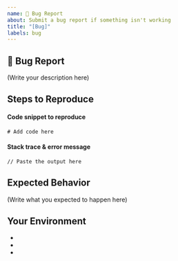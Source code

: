 ```yaml
---
name: 🐛 Bug Report
about: Submit a bug report if something isn't working
title: "[Bug]"
labels: bug
---
```


## 🐛 Bug Report

<!--
    What's the bug in the Aleo SDK that you found?
    How serious is this bug and what is affected?
    
    To report a security issue in the Aleo SDK, please email security@aleo.org.
-->

(Write your description here)

## Steps to Reproduce

<!-- How do I reproduce this issue in the Aleo SDK? -->

#### Code snippet to reproduce

```
# Add code here
```

#### Stack trace & error message

```
// Paste the output here
```

## Expected Behavior

<!--
    What was supposed to happen in the Aleo SDK?
    What happened instead?
-->

(Write what you expected to happen here)

## Your Environment

- <!-- Aleo SDK Version -->
- <!-- Rust Version -->
- <!-- Computer OS -->
